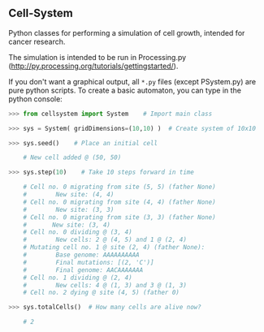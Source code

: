 Cell-System
-----------

Python classes for performing a simulation of cell growth, intended for cancer research.

The simulation is intended to be run in Processing.py (http://py.processing.org/tutorials/gettingstarted/). 

If you don't want a graphical output, all `*.py` files (except PSystem.py) are pure python scripts. To create a basic automaton,
you can type in the python console:

```python
>>> from cellsystem import System    # Import main class

>>> sys = System( gridDimensions=(10,10) )  # Create system of 10x10

>>> sys.seed()    # Place an initial cell

    # New cell added @ (50, 50)

>>> sys.step(10)    # Take 10 steps forward in time

    # Cell no. 0 migrating from site (5, 5) (father None)
    #        New site: (4, 4)
    # Cell no. 0 migrating from site (4, 4) (father None)
    #        New site: (3, 3)
    # Cell no. 0 migrating from site (3, 3) (father None)
    #       New site: (3, 4)
    # Cell no. 0 dividing @ (3, 4)
    #        New cells: 2 @ (4, 5) and 1 @ (2, 4)
    # Mutating cell no. 1 @ site (2, 4) (father None):
    #        Base genome: AAAAAAAAAA 
    #        Final mutations: [(2, 'C')]
    #        Final genome: AACAAAAAAA
    # Cell no. 1 dividing @ (2, 4)
    #        New cells: 4 @ (1, 3) and 3 @ (1, 3)
    # Cell no. 2 dying @ site (4, 5) (father 0)

>>> sys.totalCells()  # How many cells are alive now?

    # 2
```
